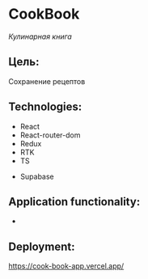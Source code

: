 # CookBook

_Кулинарная книга_

<!-- ![alt text](Example.gif) -->

## Цель:
Сохранение рецептов

## Technologies:
- React
- React-router-dom
- Redux
- RTK
- TS
<!-- - Tailwind -->
<!-- - Heroui(nextui) -->
<!-- - Framer-Motion -->
- Supabase
<!-- - Jest -->

## Application functionality:
- 

## Deployment:
https://cook-book-app.vercel.app/
